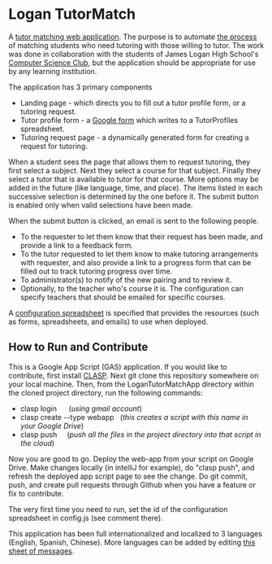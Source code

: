 Logan TutorMatch
==========
A [tutor matching web application](https://script.google.com/macros/s/AKfycbwZ3o-4itudlivFAfpzU0y4CvKIGonuAHEPvAlhK-NHdVIhaHa2/exec). The purpose is to automate [the process](https://docs.google.com/document/d/14xwcChkZ1Gk4oduqrkuyaEkqJUPF4BayAd5MBjmS9dU/edit?usp=sharing) of matching students who need tutoring with those willing to tutor. 
The work was done in collaboration with the students of James Logan High School's 
[Computer Science Club](https://groups.google.com/forum/#!forum/logan-computer-science), 
but the application should be appropriate for use by any learning institution. 

The application has 3 primary components
* Landing page - which directs you to fill out a tutor profile form, or a tutoring request.
* Tutor profile form - a [Google form](https://support.google.com/drive/answer/87809?hl=en) which writes to a TutorProfiles spreadsheet.
* Tutoring request page - a dynamically generated form for creating a request for tutoring.

When a student sees the page that allows them to request tutoring, they first select a subject. Next they select a course for that subject. Finally they select a tutor that is available to tutor for that course. More options may be added in the future (like language, time, and place). The items listed in each successive selection is determined by the one before it. The submit button is enabled only when valid selections have been made.

When the submit button is clicked, an email is sent to the following people.
* To the requester to let them know that their request has been made, and provide a link to a feedback form.
* To the tutor requested to let them know to make tutoring arrangements with requester, and also provide a link to a progress form that can be filled out to track tutoring progress over time.
* To administrator(s) to notify of the new pairing and to review it.
* Optionally, to the teacher who's course it is. The configuration can specify teachers that should be emailed for specific courses.

A [configuration spreadsheet](https://docs.google.com/spreadsheet/ccc?key=0ArK43-kBNSp0dHZhWFFpaHZrSVp5V2lYSzlKWEZiSmc#gid=0) is specified that provides the resources (such as forms, spreadsheets, and emails) to use when deployed.
 
## How to Run and Contribute
This is a Google App Script (GAS) application. 
If you would like to contribute, first install [CLASP](https://github.com/google/clasp).
Next git clone this repository somewhere on your local machine. 
Then, from the LoganTutorMatchApp directory within the cloned project directory, run the following commands:
* clasp login     &nbsp; &nbsp;&nbsp;    (_using gmail account_)
* clasp create --type webapp  &nbsp; (_this creates a script with this name in your Google Drive_)
* clasp push &nbsp;&nbsp;&nbsp; (_push all the files in the project directory into that script in the cloud_)
  
Now you are good to go. Deploy the web-app from your script on Google Drive.
Make changes locally (in intelliJ for example), do "clasp push", and refresh the deployed app script page to see the change. 
Do git commit, push, and create pull requests through Github when you have a feature or fix to contribute.

The very first time you need to run, set the id of the configuration spreadsheet in config.js (see comment there).

This application has been full internationalized and localized to 3 languages (English, Spanish, Chinese). More languages can be added by editing [this sheet of messages](https://docs.google.com/spreadsheets/d/1sHjTEk0cVcYM3skj9lDyZUI9JVcEnN-bQkPgpJVfLDg/edit#gid=0).
